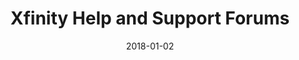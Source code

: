 ---
layout: site
title: "Xfinity Help and Support Forums"
date: 2018-01-02
categories: [fortune-500]
version: 1.4.8
major: 1
minor: 4
patch: 8
slug: xfinity-help-and-support-forums
link: http://forums.xfinity.com/
submitter: lpolepeddi
permalink: /sites/:slug
---
